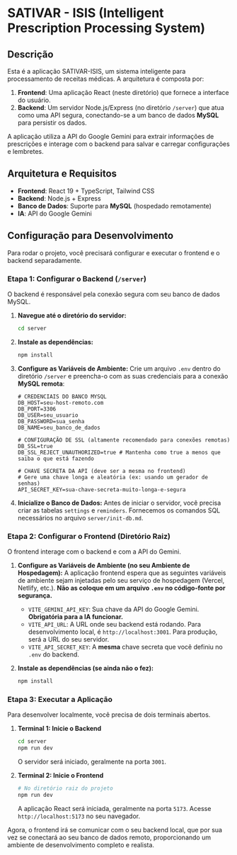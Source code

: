 
# SATIVAR - ISIS (Intelligent Prescription Processing System)

## Descrição

Esta é a aplicação SATIVAR-ISIS, um sistema inteligente para processamento de receitas médicas. A arquitetura é composta por:

1.  **Frontend**: Uma aplicação React (neste diretório) que fornece a interface do usuário.
2.  **Backend**: Um servidor Node.js/Express (no diretório `/server`) que atua como uma API segura, conectando-se a um banco de dados **MySQL** para persistir os dados.

A aplicação utiliza a API do Google Gemini para extrair informações de prescrições e interage com o backend para salvar e carregar configurações e lembretes.

## Arquitetura e Requisitos

-   **Frontend**: React 19 + TypeScript, Tailwind CSS
-   **Backend**: Node.js + Express
-   **Banco de Dados**: Suporte para **MySQL** (hospedado remotamente)
-   **IA**: API do Google Gemini

## Configuração para Desenvolvimento

Para rodar o projeto, você precisará configurar e executar o frontend e o backend separadamente.

### Etapa 1: Configurar o Backend (`/server`)

O backend é responsável pela conexão segura com seu banco de dados MySQL.

1.  **Navegue até o diretório do servidor:**
    ```bash
    cd server
    ```
2.  **Instale as dependências:**
    ```bash
    npm install
    ```
3.  **Configure as Variáveis de Ambiente:**
    Crie um arquivo `.env` dentro do diretório `/server` e preencha-o com as suas credenciais para a conexão **MySQL remota**:

    ```env
    # CREDENCIAIS DO BANCO MYSQL
    DB_HOST=seu-host-remoto.com
    DB_PORT=3306
    DB_USER=seu_usuario
    DB_PASSWORD=sua_senha
    DB_NAME=seu_banco_de_dados

    # CONFIGURAÇÃO DE SSL (altamente recomendado para conexões remotas)
    DB_SSL=true
    DB_SSL_REJECT_UNAUTHORIZED=true # Mantenha como true a menos que saiba o que está fazendo

    # CHAVE SECRETA DA API (deve ser a mesma no frontend)
    # Gere uma chave longa e aleatória (ex: usando um gerador de senhas)
    API_SECRET_KEY=sua-chave-secreta-muito-longa-e-segura
    ```

4.  **Inicialize o Banco de Dados:**
    Antes de iniciar o servidor, você precisa criar as tabelas `settings` e `reminders`. Fornecemos os comandos SQL necessários no arquivo `server/init-db.md`.

### Etapa 2: Configurar o Frontend (Diretório Raiz)

O frontend interage com o backend e com a API do Gemini.

1.  **Configure as Variáveis de Ambiente (no seu Ambiente de Hospedagem):**
    A aplicação frontend espera que as seguintes variáveis de ambiente sejam injetadas pelo seu serviço de hospedagem (Vercel, Netlify, etc.). **Não as coloque em um arquivo `.env` no código-fonte por segurança.**

    -   `VITE_GEMINI_API_KEY`: Sua chave da API do Google Gemini. **Obrigatória para a IA funcionar.**
    -   `VITE_API_URL`: A URL onde seu backend está rodando. Para desenvolvimento local, é `http://localhost:3001`. Para produção, será a URL do seu servidor.
    -   `VITE_API_SECRET_KEY`: A **mesma** chave secreta que você definiu no `.env` do backend.

2.  **Instale as dependências (se ainda não o fez):**
    ```bash
    npm install
    ```

### Etapa 3: Executar a Aplicação

Para desenvolver localmente, você precisa de dois terminais abertos.

1.  **Terminal 1: Inicie o Backend**
    ```bash
    cd server
    npm run dev
    ```
    O servidor será iniciado, geralmente na porta `3001`.

2.  **Terminal 2: Inicie o Frontend**
    ```bash
    # No diretório raiz do projeto
    npm run dev
    ```
    A aplicação React será iniciada, geralmente na porta `5173`. Acesse `http://localhost:5173` no seu navegador.

Agora, o frontend irá se comunicar com o seu backend local, que por sua vez se conectará ao seu banco de dados remoto, proporcionando um ambiente de desenvolvimento completo e realista.
